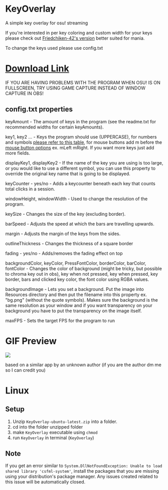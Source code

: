 
# KeyOverlay
 A simple key overlay for osu! streaming
 
 If you're interested in per key coloring and custom width for your keys please check out [Friedchiken-42's version](https://github.com/Friedchicken-42/KeyOverlay) better suited for mania.
 
To change the keys used please use config.txt
# [Download Link](https://github.com/Blondazz/KeyOverlay/releases/tag/v1.0.4)
IF YOU ARE HAVING PROBLEMS WITH THE PROGRAM WHEN OSU! IS ON FULLSCREEN, TRY USING GAME CAPTURE INSTEAD OF WINDOW CAPTURE IN OBS!


## config.txt properties
keyAmount - The amount of keys in the program (see the readme.txt for recommended widths for certain keyAmounts).

key1, key2 ... - Keys the program should use (UPPERCASE), for numbers and symbols [please refer to this table](https://www.sfml-dev.org/documentation/2.5.1/classsf_1_1Keyboard.php#acb4cacd7cc5802dec45724cf3314a142), for mouse buttons add m before the [mouse button options](https://www.sfml-dev.org/documentation/2.5.1/classsf_1_1Mouse.php#a4fb128be433f9aafe66bc0c605daaa90) ex. mLeft mRight. If you want more keys just add more fields.

displayKey1, displayKey2 - If the name of the key you are using is too large, or you would like to use a different symbol, you can use this property to override the original key name that is going to be displayed.

keyCounter - yes/no - Adds a keycounter beneath each key that counts total clicks in a session.

windowHeight, windowWidth - Used to change the resolution of the program.

keySize - Changes the size of the key (excluding border).

barSpeed - Adjusts the speed at which the bars are travelling upwards.

margin - Adjusts the margin of the keys from the sides.

outlineThickness - Changes the thickness of a square border

fading - yes/no - Adds/removes the fading effect on top 

backgroundColor, keyColor, PressFontColor, borderColor, barColor, fontColor - Changes the color of background (might be tricky, but possible to chroma key out in obs), key when not pressed, key when pressed, key border, bars and clicked key color, the font color using RGBA values.

backgroundImage - Lets you set a background. Put the image into Resources directory and then put the filename into this property ex. "bg.png" (without the quote symbols). Makes sure the background is the same resolution as your window and if you want transparency on your background you have to put the transparency on the image itself.

maxFPS - Sets the target FPS for the program to run

# GIF Preview

![](https://puu.sh/I6Kg1/4ff86be176.gif)

based on a similar app by an unknown author (if you are the author dm me so I can credit you)

# Linux

## Setup

1. Unzip `KeyOverlay-ubuntu-latest.zip` into a folder.
2. cd into the folder unzipped folder
3. make `KeyOverlay` executable using `chmod`
4. run `KeyOverlay` in terminal (`KeyOverlay`)

## Note

If you get an error similar to `System.DllNotFoundException: Unable to load shared library 'csfml-system'`, install the packages that you are missing using your distribution's package manager. Any issues created related to this issue will be automatically closed.
